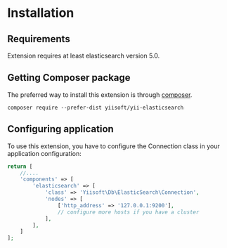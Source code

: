 # Installation

## Requirements

Extension requires at least elasticsearch version 5.0.

## Getting Composer package

The preferred way to install this extension is through [composer](https://getcomposer.org/download/).

```
composer require --prefer-dist yiisoft/yii-elasticsearch
```

## Configuring application

To use this extension, you have to configure the Connection class in your application configuration:

```php
return [
    //....
    'components' => [
        'elasticsearch' => [
            'class' => 'Yiisoft\Db\ElasticSearch\Connection',
            'nodes' => [
                ['http_address' => '127.0.0.1:9200'],
                // configure more hosts if you have a cluster
            ],
        ],
    ]
];
```
